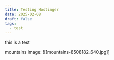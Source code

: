 ```yaml
---
title: Testing Hostinger
date: 2025-02-08
draft: false
tags:
  - test
---
```


this is a test 


mountains image:
![[mountains-8508182_640.jpg]]